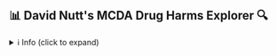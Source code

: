 ## :bar_chart:  David Nutt's MCDA Drug Harms Explorer :mag:

<details>
<summary>ℹ️ Info (click to expand)</summary>

This educational app explores data from ***David J Nutt et al 2010 [ research paper](https://www.drugscience.org.uk/drug-harms-in-the-uk/)*** that assess the various harms of drugs used recreationally in the UK using multi-criteria decision analysis (MCDA) – a method that uses relevant experts’ knowledge and experience to assess the actual and relative harms.

The paper and the dataset can be found [here](https://drugscience.org.uk/wp-content/uploads/2010/04/MCDA_Lancet_1-11-10.pdf) and in the link above.

This is intended to be an educational tool to help enrich the discussion about the flaws of the current drug harm classification. The MCDA model presents an improved and more sensitiv harm categorization but also introduces conceptual challenges in matters of Drug Policy. To learn more about this discussion please refer to the [commentary of Stephen Rolles and Fiona Measham](https://www.sciencedirect.com/science/article/abs/pii/S0955395911000582?via%3Dihub) questioning the method and utility of ranking drug harms in drug policy.



</details>
